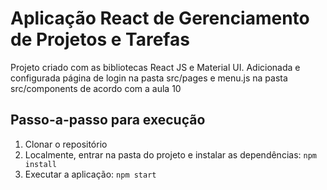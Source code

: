 # Aplicação React de Gerenciamento de Projetos e Tarefas

Projeto criado com as bibliotecas React JS e Material UI.
Adicionada e configurada página de login na pasta src/pages e menu.js na pasta src/components de acordo com a aula 10

## Passo-a-passo para execução

1. Clonar o repositório
2. Localmente, entrar na pasta do projeto e instalar as dependências:
   `
   npm install
   `
3. Executar a aplicação:
   `
   npm start
   `
